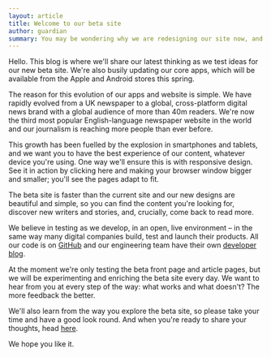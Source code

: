 ```yaml
---
layout: article
title: Welcome to our beta site
author: guardian
summary: You may be wondering why we are redesigning our site now, and the reason is simple.
---
```

Hello. This blog is where we'll share our latest thinking as we test ideas for our new beta site. We're also busily updating our core apps, which will be available from the Apple and Android stores this spring.

The reason for this evolution of our apps and website is simple. We have rapidly evolved from a UK newspaper to a global, cross-platform digital news brand with a global audience of more than 40m readers. We're now the third most popular English-language newspaper website in the world and our journalism is reaching more people than ever before.

This growth has been fuelled by the explosion in smartphones and tablets, and we want you to have the best experience of our content, whatever device you're using. One way we'll ensure this is with responsive design. See it in action by clicking here and making your browser window bigger and smaller; you'll see the pages adapt to fit.

The beta site is faster than the current site and our new designs are beautiful and simple, so you can find the content you're looking for, discover new writers and stories, and, crucially, come back to read more.

We believe in testing as we develop, in an open, live environment – in the same way many digital companies build, test and launch their products. All our code is on [GitHub](http://github.com/guardian/frontend) and our engineering team have their own [developer blog](http://www.theguardian.com/info/developer-blog?view=responsive).

At the moment we're only testing the beta front page and article pages, but we will be experimenting and enriching the beta site every day. We want to hear from you at every step of the way: what works and what doesn't? The more feedback the better.

We'll also learn from the way you explore the beta site, so please take your time and have a good look round. And when you're ready to share your thoughts, head [here](http://next.theguardian.com/feedback/).

We hope you like it.